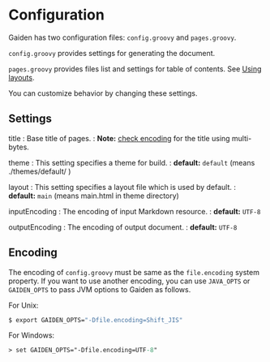 Configuration
=============

Gaiden has two configuration files: `config.groovy` and `pages.groovy`.

`config.groovy` provides settings for generating the document.

`pages.groovy` provides files list and settings for table of contents. See [Using layouts](theme.html#using-layouts).

You can customize behavior by changing these settings.

Settings
--------

title
: Base title of pages.
: **Note:** [check encoding](#encoding) for the title using multi-bytes.

theme
: This setting specifies a theme for build.
: **default:** `default` (means ./themes/default/ )

layout
: This setting specifies a layout file which is used by default.
: **default:** `main` (means main.html in theme directory)

inputEncoding
: The encoding of input Markdown resource.
: **default:** `UTF-8`

outputEncoding
: The encoding of output document.
: **default:** `UTF-8`

Encoding
--------
The encoding of `config.groovy` must be same as the `file.encoding` system property.
If you want to use another encoding, you can use `JAVA_OPTS` or `GAIDEN_OPTS` to pass JVM options to Gaiden as follows.

For Unix:

```sh
$ export GAIDEN_OPTS="-Dfile.encoding=Shift_JIS"
```

For Windows:

```ps
> set GAIDEN_OPTS="-Dfile.encoding=UTF-8"
```
